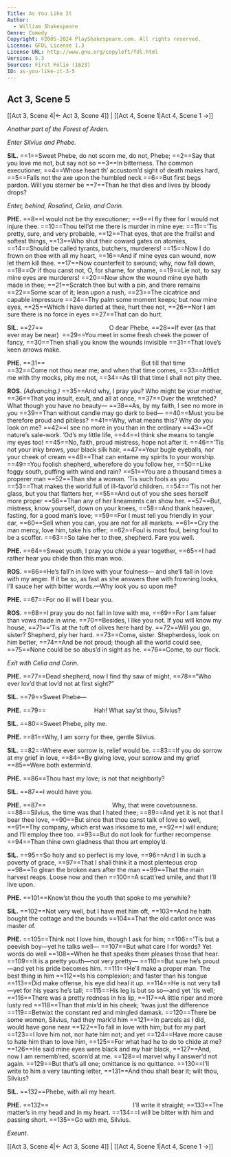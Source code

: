 ```yaml
---
Title: As You Like It
Author: 
  - William Shakespeare
Genre: Comedy
Copyright: ©2005-2024 PlayShakespeare.com. All rights reserved.
License: GFDL License 1.3
License URL: http://www.gnu.org/copyleft/fdl.html
Version: 5.3
Sources: First Folio (1623)
ID: as-you-like-it-3-5
---
```


## Act 3, Scene 5
[[Act 3, Scene 4|← Act 3, Scene 4]] | [[Act 4, Scene 1|Act 4, Scene 1 →]]

*Another part of the Forest of Arden.*

*Enter Silvius and Phebe.*

**SIL.**
==1==Sweet Phebe, do not scorn me, do not, Phebe;
==2==Say that you love me not, but say not so
==3==In bitterness. The common executioner,
==4==Whose heart th’ accustom’d sight of death makes hard,
==5==Falls not the axe upon the humbled neck
==6==But first begs pardon. Will you sterner be
==7==Than he that dies and lives by bloody drops?

*Enter, behind, Rosalind, Celia, and Corin.*

**PHE.**
==8==I would not be thy executioner;
==9==I fly thee for I would not injure thee.
==10==Thou tell’st me there is murder in mine eye:
==11==’Tis pretty, sure, and very probable,
==12==That eyes, that are the frail’st and softest things,
==13==Who shut their coward gates on atomies,
==14==Should be called tyrants, butchers, murderers!
==15==Now I do frown on thee with all my heart,
==16==And if mine eyes can wound, now let them kill thee.
==17==Now counterfeit to swound; why, now fall down,
==18==Or if thou canst not, O, for shame, for shame,
==19==Lie not, to say mine eyes are murderers!
==20==Now show the wound mine eye hath made in thee;
==21==Scratch thee but with a pin, and there remains
==22==Some scar of it; lean upon a rush,
==23==The cicatrice and capable impressure
==24==Thy palm some moment keeps; but now mine eyes,
==25==Which I have darted at thee, hurt thee not,
==26==Nor I am sure there is no force in eyes
==27==That can do hurt.

**SIL.**
==27==           O dear Phebe,
==28==If ever (as that ever may be near) 
==29==You meet in some fresh cheek the power of fancy,
==30==Then shall you know the wounds invisible
==31==That love’s keen arrows make.

**PHE.**
==31==                But till that time
==32==Come not thou near me; and when that time comes,
==33==Afflict me with thy mocks, pity me not,
==34==As till that time I shall not pity thee.

**ROS.**
*(Advancing.)*
==35==And why, I pray you? Who might be your mother,
==36==That you insult, exult, and all at once,
==37==Over the wretched? What though you have no beauty⁠—
==38==As, by my faith, I see no more in you
==39==Than without candle may go dark to bed⁠—
==40==Must you be therefore proud and pitiless?
==41==Why, what means this? Why do you look on me?
==42==I see no more in you than in the ordinary
==43==Of nature’s sale-work. ’Od’s my little life,
==44==I think she means to tangle my eyes too!
==45==No, faith, proud mistress, hope not after it.
==46==’Tis not your inky brows, your black silk hair,
==47==Your bugle eyeballs, nor your cheek of cream
==48==That can entame my spirits to your worship.
==49==You foolish shepherd, wherefore do you follow her,
==50==Like foggy south, puffing with wind and rain?
==51==You are a thousand times a properer man
==52==Than she a woman. ’Tis such fools as you
==53==That makes the world full of ill-favor’d children.
==54==’Tis not her glass, but you that flatters her,
==55==And out of you she sees herself more proper
==56==Than any of her lineaments can show her.
==57==But, mistress, know yourself, down on your knees,
==58==And thank heaven, fasting, for a good man’s love;
==59==For I must tell you friendly in your ear,
==60==Sell when you can, you are not for all markets.
==61==Cry the man mercy, love him, take his offer;
==62==Foul is most foul, being foul to be a scoffer.
==63==So take her to thee, shepherd. Fare you well.

**PHE.**
==64==Sweet youth, I pray you chide a year together,
==65==I had rather hear you chide than this man woo.

**ROS.**
==66==He’s fall’n in love with your foulness— and she’ll fall in love with my anger. If it be so, as fast as she answers thee with frowning looks, I’ll sauce her with bitter words.—Why look you so upon me?

**PHE.**
==67==For no ill will I bear you.

**ROS.**
==68==I pray you do not fall in love with me,
==69==For I am falser than vows made in wine.
==70==Besides, I like you not. If you will know my house,
==71==’Tis at the tuft of olives here hard by.
==72==Will you go, sister? Shepherd, ply her hard.
==73==Come, sister. Shepherdess, look on him better,
==74==And be not proud; though all the world could see,
==75==None could be so abus’d in sight as he.
==76==Come, to our flock.

*Exit with Celia and Corin.*

**PHE.**
==77==Dead shepherd, now I find thy saw of might,
==78==“Who ever lov’d that lov’d not at first sight?”

**SIL.**
==79==Sweet Phebe⁠—

**PHE.**
==79==        Hah! What say’st thou, Silvius?

**SIL.**
==80==Sweet Phebe, pity me.

**PHE.**
==81==Why, I am sorry for thee, gentle Silvius.

**SIL.**
==82==Where ever sorrow is, relief would be.
==83==If you do sorrow at my grief in love,
==84==By giving love, your sorrow and my grief
==85==Were both extermin’d.

**PHE.**
==86==Thou hast my love; is not that neighborly?

**SIL.**
==87==I would have you.

**PHE.**
==87==           Why, that were covetousness.
==88==Silvius, the time was that I hated thee;
==89==And yet it is not that I bear thee love,
==90==But since that thou canst talk of love so well,
==91==Thy company, which erst was irksome to me,
==92==I will endure; and I’ll employ thee too.
==93==But do not look for further recompense
==94==Than thine own gladness that thou art employ’d.

**SIL.**
==95==So holy and so perfect is my love,
==96==And I in such a poverty of grace,
==97==That I shall think it a most plenteous crop
==98==To glean the broken ears after the man
==99==That the main harvest reaps. Loose now and then
==100==A scatt’red smile, and that I’ll live upon.

**PHE.**
==101==Know’st thou the youth that spoke to me yerwhile?

**SIL.**
==102==Not very well, but I have met him oft,
==103==And he hath bought the cottage and the bounds
==104==That the old carlot once was master of.

**PHE.**
==105==Think not I love him, though I ask for him;
==106==’Tis but a peevish boy—yet he talks well⁠—
==107==But what care I for words? Yet words do well
==108==When he that speaks them pleases those that hear.
==109==It is a pretty youth—not very pretty⁠—
==110==But sure he’s proud—and yet his pride becomes him.
==111==He’ll make a proper man. The best thing in him
==112==Is his complexion; and faster than his tongue
==113==Did make offense, his eye did heal it up.
==114==He is not very tall—yet for his years he’s tall;
==115==His leg is but so so—and yet ’tis well;
==116==There was a pretty redness in his lip,
==117==A little riper and more lusty red
==118==Than that mix’d in his cheek; ’twas just the difference
==119==Betwixt the constant red and mingled damask.
==120==There be some women, Silvius, had they mark’d him
==121==In parcels as I did, would have gone near
==122==To fall in love with him; but for my part
==123==I love him not, nor hate him not; and yet
==124==Have more cause to hate him than to love him,
==125==For what had he to do to chide at me?
==126==He said mine eyes were black and my hair black,
==127==And, now I am rememb’red, scorn’d at me.
==128==I marvel why I answer’d not again.
==129==But that’s all one; omittance is no quittance.
==130==I’ll write to him a very taunting letter,
==131==And thou shalt bear it; wilt thou, Silvius?

**SIL.**
==132==Phebe, with all my heart.

**PHE.**
==132==              I’ll write it straight;
==133==The matter’s in my head and in my heart.
==134==I will be bitter with him and passing short.
==135==Go with me, Silvius.

*Exeunt.*

[[Act 3, Scene 4|← Act 3, Scene 4]] | [[Act 4, Scene 1|Act 4, Scene 1 →]]
